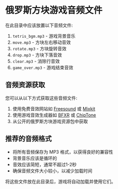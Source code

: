 # 俄罗斯方块游戏音频文件

在此目录中应该放置以下音频文件:

1. `tetris_bgm.mp3` - 游戏背景音乐
2. `move.mp3` - 方块左右移动音效
3. `rotate.mp3` - 方块旋转音效
4. `drop.mp3` - 方块下落音效
5. `clear.mp3` - 消除行音效
6. `game_over.mp3` - 游戏结束音效

## 音频资源获取

您可以从以下方式获取这些音频文件:

1. 使用免费音效网站如 [Freesound](https://freesound.org/) 或 [Mixkit](https://mixkit.co/free-sound-effects/)
2. 使用游戏音效生成器如 [BFXR](https://www.bfxr.net/) 或 [ChipTone](https://sfbgames.itch.io/chiptone)
3. 从公开的俄罗斯方块游戏资源包中获取

## 推荐的音频格式

- 将所有音频保存为 MP3 格式，以获得良好的兼容性
- 背景音乐应该是循环的
- 音效应该简短，通常不超过1-2秒
- 确保音频文件大小较小，以减少加载时间

将这些文件放在此目录后，游戏将自动加载并使用它们。 